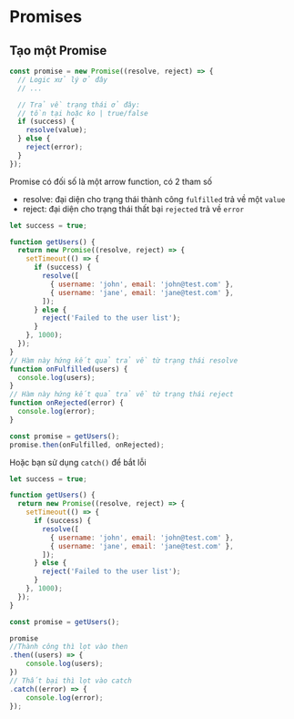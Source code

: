 # Promises

## Tạo một Promise

```js
const promise = new Promise((resolve, reject) => {
  // Logic xử lý ở đây
  // ...

  // Trả về trạng thái ở đây: 
  // tồn tại hoặc ko | true/false
  if (success) {
    resolve(value);
  } else {
    reject(error);
  }
});

```

Promise có đối số là một arrow function, có 2 tham số

- resolve: đại diện cho trạng thái thành công `fulfilled` trả về một `value`
- reject: đại diện cho trạng thái thất bại `rejected` trả về `error`


```js
let success = true;

function getUsers() {
  return new Promise((resolve, reject) => {
    setTimeout(() => {
      if (success) {
        resolve([
          { username: 'john', email: 'john@test.com' },
          { username: 'jane', email: 'jane@test.com' },
        ]);
      } else {
        reject('Failed to the user list');
      }
    }, 1000);
  });
}
// Hàm này hứng kết quả trả về từ trạng thái resolve
function onFulfilled(users) {
  console.log(users);
}
// Hàm này hứng kết quả trả về từ trạng thái reject
function onRejected(error) {
  console.log(error);
}

const promise = getUsers();
promise.then(onFulfilled, onRejected);

```

Hoặc bạn sử dụng `catch()` để bắt lỗi

```js
let success = true;

function getUsers() {
  return new Promise((resolve, reject) => {
    setTimeout(() => {
      if (success) {
        resolve([
          { username: 'john', email: 'john@test.com' },
          { username: 'jane', email: 'jane@test.com' },
        ]);
      } else {
        reject('Failed to the user list');
      }
    }, 1000);
  });
}

const promise = getUsers();

promise
//Thành công thì lọt vào then
.then((users) => {
    console.log(users);
})
// Thất bại thì lọt vào catch
.catch((error) => {
    console.log(error);
});
```

